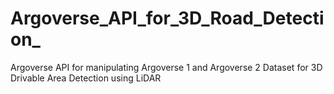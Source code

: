# Argoverse_API_for_3D_Road_Detection_
Argoverse API for manipulating Argoverse 1 and Argoverse 2 Dataset for 3D Drivable Area Detection using LiDAR
